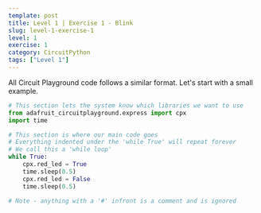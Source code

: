 ```yaml
---
template: post
title: Level 1 | Exercise 1 - Blink
slug: level-1-exercise-1
level: 1
exercise: 1
category: CircuitPython
tags: ["Level 1"]
---
```


All Circuit Playground code follows a similar format. Let's start with a small example.

```python
# This section lets the system know which libraries we want to use
from adafruit_circuitplayground.express import cpx
import time

# This section is where our main code goes
# Everything indented under the 'while True' will repeat forever
# We call this a 'while loop'
while True:
    cpx.red_led = True
    time.sleep(0.5)
    cpx.red_led = False
    time.sleep(0.5)

# Note - anything with a '#' infront is a comment and is ignored
```

